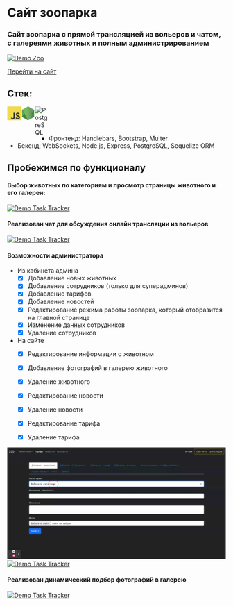 # Caйт зоопарка

### Сайт зоопарка с прямой трансляцией из вольеров и чатом, с галереями животных и полным администрированием

[![Demo Zoo](/readme-assets/demo0.gif)][heroku]

[Перейти на сайт][heroku]

## Стек:

[<img align="left" alt="JavaScript" width="32px" src="https://raw.githubusercontent.com/github/explore/80688e429a7d4ef2fca1e82350fe8e3517d3494d/topics/javascript/javascript.png" />][git]
[<img align="left" alt="Node.js" width="32px" src="https://raw.githubusercontent.com/github/explore/80688e429a7d4ef2fca1e82350fe8e3517d3494d/topics/nodejs/nodejs.png" />][git]
[<img align="left" alt="PostgreSQL" width="32px" src="https://img.icons8.com/color/50/000000/postgreesql.png"/>][git]

<br/>
<br/>
<br/>

- Фронтенд: Handlebars, Bootstrap, Multer
- Бекенд: WebSockets, Node.js, Express, PostgreSQL, Sequelize ORM

## Пробежимся по функционалу
#### Выбор животных по категориям и просмотр страницы животного и его галереи: 

[![Demo Task Tracker](/readme-assets/demo1.gif)][heroku]

#### Реализован чат для обсуждения онлайн трансляции из вольеров

[![Demo Task Tracker](/readme-assets/demo2.gif)][heroku]

#### Возможности администратора

- Из кабинета админа
    - [X] Добавление новых животных
    - [X] Добавление сотрудников (только для суперадминов)
    - [X] Добавление тарифов
    - [X] Добавление новостей
    - [X] Редактирование режима работы зоопарка, который отобразится на главной странице
    - [X] Изменение данных сотрудников
    - [X] Удаление сотрудников
- На сайте
    - [X] Редактирование информации о животном
    - [X] Добавление фотографий в галерею животного
    - [X] Удаление животного
    - [X] Редактирование новости
    - [X] Удаление новости
    - [X] Редактирование тарифа
    - [X] Удаление тарифа


[![Demo Task Tracker](/readme-assets/demo3.gif)][heroku]
[![Demo Task Tracker](/readme-assets/demo4.gif)][heroku]

#### Реализован динамический подбор фотографий в галерею

[![Demo Task Tracker](/readme-assets/demo5.gif)][heroku]

[git]: https://github.com/juljuliks/zoo
[heroku]: zoo18.herokuapp.com